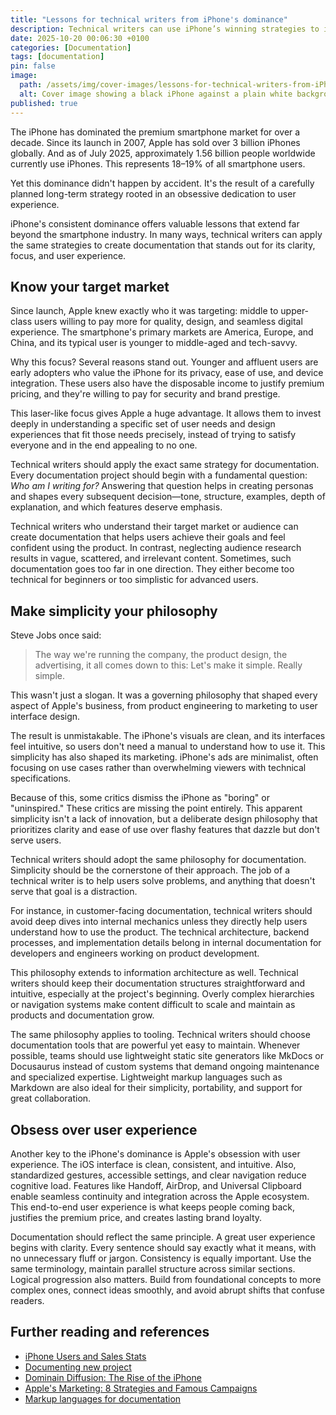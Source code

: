 ```yaml
---
title: "Lessons for technical writers from iPhone's dominance"
description: Technical writers can use iPhone’s winning strategies to improve documentation.
date: 2025-10-20 00:06:30 +0100
categories: [Documentation]
tags: [documentation]
pin: false
image:
  path: /assets/img/cover-images/lessons-for-technical-writers-from-iPhone-dominance.png
  alt: Cover image showing a black iPhone against a plain white background.
published: true
---
```


The iPhone has dominated the premium smartphone market for over a decade. Since its launch in 2007, Apple has sold over 3 billion iPhones globally. And as of July 2025, approximately 1.56 billion people worldwide currently use iPhones. This represents 18–19% of all smartphone users.

Yet this dominance didn't happen by accident. It's the result of a carefully planned long-term strategy rooted in an obsessive dedication to user experience.

iPhone's consistent dominance offers valuable lessons that extend far beyond the smartphone industry. In many ways, technical writers can apply the same strategies to create documentation that stands out for its clarity, focus, and user experience.

## Know your target market

Since launch, Apple knew exactly who it was targeting: middle to upper-class users willing to pay more for quality, design, and seamless digital experience. The smartphone's primary markets are America, Europe, and China, and its typical user is younger to middle-aged and tech-savvy.

Why this focus? Several reasons stand out. Younger and affluent users are early adopters who value the iPhone for its privacy, ease of use, and device integration. These users also have the disposable income to justify premium pricing, and they're willing to pay for security and brand prestige.

This laser-like focus gives Apple a huge advantage. It allows them to invest deeply in understanding a specific set of user needs and design experiences that fit those needs precisely, instead of trying to satisfy everyone and in the end appealing to no one.

Technical writers should apply the exact same strategy for documentation. Every documentation project should begin with a fundamental question: _Who am I writing for?_ Answering that question helps in creating personas and shapes every subsequent decision—tone, structure, examples, depth of explanation, and which features deserve emphasis.

Technical writers who understand their target market or audience can create documentation that helps users achieve their goals and feel confident using the product. In contrast, neglecting audience research results in vague, scattered, and irrelevant content. Sometimes, such documentation goes too far in one direction. They either become too technical for beginners or too simplistic for advanced users.

## Make simplicity your philosophy

Steve Jobs once said:

> The way we're running the company, the product design, the advertising, it all comes down to this: Let's make it simple. Really simple.

This wasn't just a slogan. It was a governing philosophy that shaped every aspect of Apple's business, from product engineering to marketing to user interface design.

The result is unmistakable. The iPhone's visuals are clean, and its interfaces feel intuitive, so users don't need a manual to understand how to use it. This simplicity has also shaped its marketing. iPhone's ads are minimalist, often focusing on use cases rather than overwhelming viewers with technical specifications.

Because of this, some critics dismiss the iPhone as "boring" or "uninspired." These critics are missing the point entirely. This apparent simplicity isn't a lack of innovation, but a deliberate design philosophy that prioritizes clarity and ease of use over flashy features that dazzle but don't serve users.

Technical writers should adopt the same philosophy for documentation. Simplicity should be the cornerstone of their approach. The job of a technical writer is to help users solve problems, and anything that doesn't serve that goal is a distraction.

For instance, in customer-facing documentation, technical writers should avoid deep dives into internal mechanics unless they directly help users understand how to use the product. The technical architecture, backend processes, and implementation details belong in internal documentation for developers and engineers working on product development.

This philosophy extends to information architecture as well. Technical writers should keep their documentation structures straightforward and intuitive, especially at the project's beginning. Overly complex hierarchies or navigation systems make content difficult to scale and maintain as products and documentation grow.

The same philosophy applies to tooling. Technical writers should choose documentation tools that are powerful yet easy to maintain. Whenever possible, teams should use lightweight static site generators like MkDocs or Docusaurus instead of custom systems that demand ongoing maintenance and specialized expertise. Lightweight markup languages such as Markdown are also ideal for their simplicity, portability, and support for great collaboration.

## Obsess over user experience

Another key to the iPhone's dominance is Apple's obsession with user experience. The iOS interface is clean, consistent, and intuitive. Also, standardized gestures, accessible settings, and clear navigation reduce cognitive load. Features like Handoff, AirDrop, and Universal Clipboard enable seamless continuity and integration across the Apple ecosystem. This end-to-end user experience is what keeps people coming back, justifies the premium price, and creates lasting brand loyalty.

Documentation should reflect the same principle. A great user experience begins with clarity. Every sentence should say exactly what it means, with no unnecessary fluff or jargon. Consistency is equally important. Use the same terminology, maintain parallel structure across similar sections. Logical progression also matters. Build from foundational concepts to more complex ones, connect ideas smoothly, and avoid abrupt shifts that confuse readers.

## Further reading and references

<ul>
  <li><a href="https://backlinko.com/iphone-users" target="_blank">iPhone Users and Sales Stats</a></li>
  <li><a href="https://documentation.academy/events/community-hour-discussions/documenting-new-project/" target="_blank">Documenting new project</a></li>
  <li><a href="https://blogs.cornell.edu/info2040/2022/11/04/dominance-in-diffusion-the-rise-of-the-iphone/" target="_blank">Dominain Diffusion: The Rise of the iPhone</a></li>
  <li><a href="https://marcom.com/apples-marketing-8-key-strategies-and-famous-campaigns/" target="_blank">Apple's Marketing: 8 Strategies and Famous Campaigns</a></li>
  <li><a href="https://documentation.academy/events/community-hour-discussions/markup-languages/" target="_blank">Markup languages for documentation</a></li>
</ul>